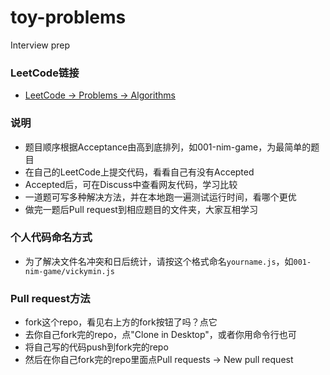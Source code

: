 # toy-problems
Interview prep

### LeetCode链接
- [LeetCode -> Problems -> Algorithms](https://leetcode.com/problemset/algorithms/)

### 说明
- 题目顺序根据Acceptance由高到底排列，如001-nim-game，为最简单的题目
- 在自己的LeetCode上提交代码，看看自己有没有Accepted
- Accepted后，可在Discuss中查看网友代码，学习比较
- 一道题可写多种解决方法，并在本地跑一遍测试运行时间，看哪个更优
- 做完一题后Pull request到相应题目的文件夹，大家互相学习

### 个人代码命名方式
- 为了解决文件名冲突和日后统计，请按这个格式命名`yourname.js`，如`001-nim-game/vickymin.js`

### Pull request方法
- fork这个repo，看见右上方的fork按钮了吗？点它
- 去你自己fork完的repo，点"Clone in Desktop"，或者你用命令行也可
- 将自己写的代码push到fork完的repo
- 然后在你自己fork完的repo里面点Pull requests -> New pull request
